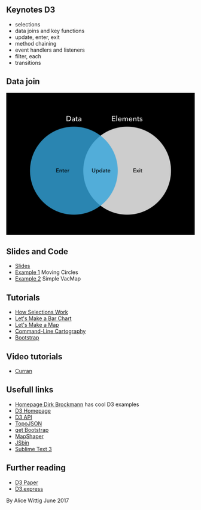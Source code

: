 ## Keynotes D3

* selections
* data joins and key functions
* update, enter, exit
* method chaining
* event handlers and listeners
* filter, each
* transitions

## Data join

![](datajoin.jpeg)

## Slides and Code

* [Slides](https://github.com/AliceWi/IntroToD3/tree/gh-pages/presentation)
* [Example 1](https://github.com/AliceWi/IntroToD3/tree/gh-pages/movingCircles) Moving Circles
* [Example 2](https://github.com/AliceWi/IntroToD3/tree/gh-pages/simpleVacMap) Simple VacMap

## Tutorials

* [How Selections Work](https://bost.ocks.org/mike/selection/)
* [Let's Make a Bar Chart](https://bost.ocks.org/mike/bar/)
* [Let's Make a Map](https://bost.ocks.org/mike/map/)
* [Command-Line Cartography](https://medium.com/@mbostock/command-line-cartography-part-1-897aa8f8ca2c)
* [Bootstrap](https://www.w3schools.com/bootstrap/)

## Video tutorials

* [Curran](https://www.youtube.com/watch?v=8jvoTV54nXw)

## Usefull links

* [Homepage Dirk Brockmann](http://rocs.hu-berlin.de/) has cool D3 examples
* [D3 Homepage](www.d3js.org)
* [D3 API](https://github.com/d3/d3/blob/master/API.md)
* [TopoJSON](https://github.com/topojson/topojson)
* [get Bootstrap](getbootstrap.com/)
* [MapShaper](mapshaper.org/)
* [JSbin](https://jsbin.com/)
* [Sublime Text 3](https://www.sublimetext.com/)

## Further reading

* [D3 Paper](vis.stanford.edu/papers/d3)
* [D3.express](https://medium.com/@mbostock/a-better-way-to-code-2b1d2876a3a0)


By Alice Wittig June 2017
